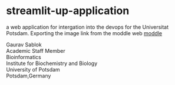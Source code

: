 # streamlit-up-application
a web application for intergation into the devops for the Universitat Potsdam. Exporting the image link from the moddle web [moddle](https://moodle2.uni-potsdam.de/pluginfile.php/1/theme_adaptable/logo/1708349742/Unilogo_01_60.png)


Gaurav Sablok \
Academic Staff Member \
Bioinformatics \
Institute for Biochemistry and Biology \
University of Potsdam \
Potsdam,Germany

